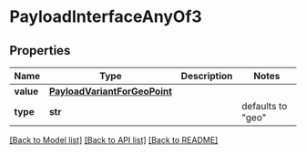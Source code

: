 # PayloadInterfaceAnyOf3

## Properties
Name | Type | Description | Notes
------------ | ------------- | ------------- | -------------
**value** | [**PayloadVariantForGeoPoint**](PayloadVariantForGeoPoint.md) |  | 
**type** | **str** |  | defaults to "geo"

[[Back to Model list]](../README.md#documentation-for-models) [[Back to API list]](../README.md#documentation-for-api-endpoints) [[Back to README]](../README.md)


